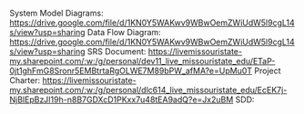 System Model Diagrams:  https://drive.google.com/file/d/1KN0Y5WAKwv9WBwOemZWiUdW5l9cgL14s/view?usp=sharing
Data Flow Diagram:  https://drive.google.com/file/d/1KN0Y5WAKwv9WBwOemZWiUdW5l9cgL14s/view?usp=sharing
SRS Document: https://livemissouristate-my.sharepoint.com/:w:/g/personal/dev11_live_missouristate_edu/ETaP-0jt1ghFmG8Sronr5EMBtrtaRgOLWE7M89bPW_afMA?e=UpMu0T
Project Charter:  https://livemissouristate-my.sharepoint.com/:w:/g/personal/dlc614_live_missouristate_edu/EcEK7j-NjBlEpBzJI19h-n8B7GDXcD1PKxx7u48tEA9adQ?e=Jx2uBM
SDD: 
